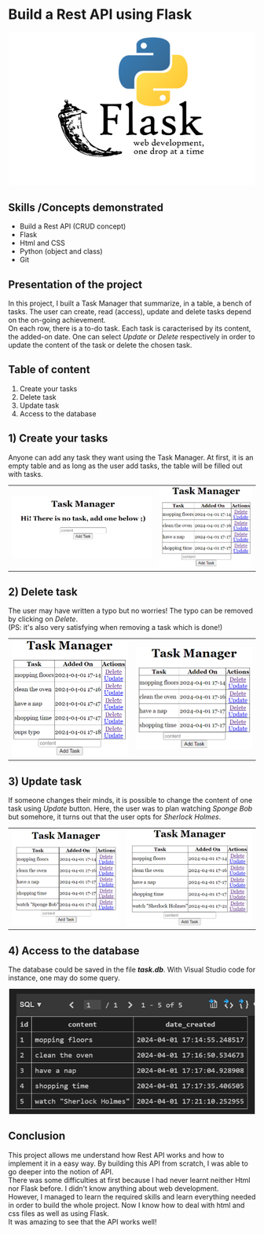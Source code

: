 # Build a Rest API using Flask 

<p align="center">
  <img src="/images/flask-python.png" width="500"/>
</p>

## Skills  /Concepts demonstrated
- Build a Rest API (CRUD concept)
- Flask 
- Html and CSS
- Python (object and class)
- Git
  
## Presentation of the project 
In this project, I built a Task Manager that summarize, in a table, a bench of tasks. 
The user can create, read (access), update and delete tasks depend on the on-going achievement. <br>
On each row, there is a to-do task. Each task is caracterised by its content, the added-on date. One can select *Update* or *Delete* respectively in order to update the content of the task or delete the chosen task. 

## Table of content
1. Create your tasks
2. Delete task
3. Update task
4. Access to the database

## 1) Create your tasks
Anyone can add any task they want using the Task Manager. At first, it is an empty table and as long as the user add tasks, the table will be filled out with tasks.

<table align="center"><tr>
<td> <img src="/images/empty_table.PNG" alt="Drawing" style="width: 380px;"/> </td>
<td> <img src="/images/delete.PNG" alt="Drawing" style="width: 250px;"/> </td>
</tr></table>

## 2) Delete task
The user may have written a typo but no worries! The typo can be removed by clicking on *Delete*. <br>
(PS: it's also very satisfying when removing a task which is done!)

<table align="center"><tr>
<td> <img src="/images/typo.PNG" alt="Drawing" style="width: 250px;"/> </td>
<td> <img src="/images/delete.PNG" alt="Drawing" style="width: 250px;"/> </td>
</tr></table>

## 3) Update task
If someone changes their minds, it is possible to change the content of one task using *Update* button. Here, the user was to plan watching *Sponge Bob* but somehore, it turns out that the user opts for *Sherlock Holmes*.

<table align="center"><tr>
<td> <img src="/images/update.PNG" alt="Drawing" style="width: 250px;"/> </td>
<td> <img src="/images/sherlock_holmes.PNG" alt="Drawing" style="width: 290px;"/> </td>
</tr></table>

## 4) Access to the database
The database could be saved in the file *__task.db__*. With Visual Studio code for instance, one may do some query. 

<p align="center">
  <img src="/images/task_db.PNG" width="500"/>
</p>

## Conclusion
This project allows me understand how Rest API works and how to implement it in a easy way. By building this API from scratch, I was able to go deeper into the notion of API. <br>
There was some difficulties at first because I had never learnt neither Html nor Flask before. I didn't know anything about web development. <br>
However, I managed to learn the required skills and learn everything needed in order to build the whole project. Now I know how to deal with html and css files as well as using Flask. <br>
It was amazing to see that the API works well!
